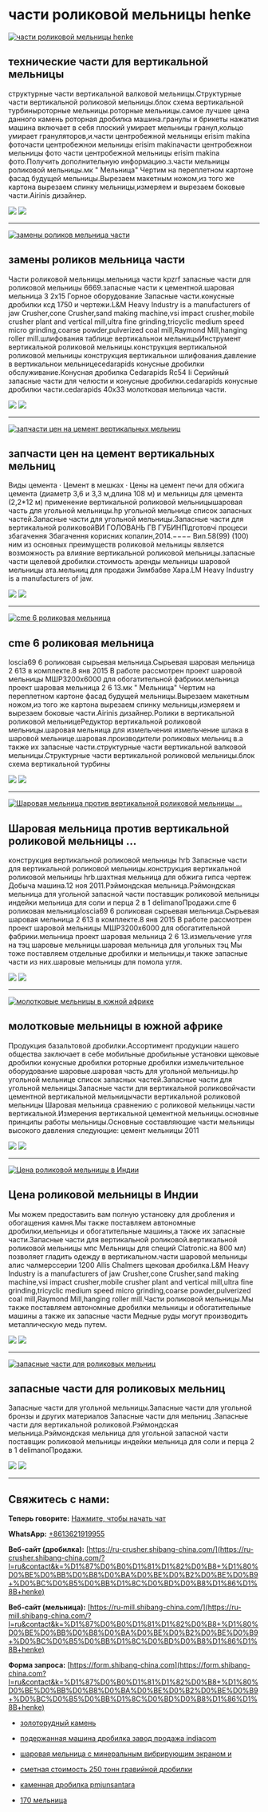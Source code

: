 # части роликовой мельницы henke

<a href="https://swt.shibang-china.com/?l=ru&img&k=%D1%87%D0%B0%D1%81%D1%82%D0%B8+%D1%80%D0%BE%D0%BB%D0%B8%D0%BA%D0%BE%D0%B2%D0%BE%D0%B9+%D0%BC%D0%B5%D0%BB%D1%8C%D0%BD%D0%B8%D1%86%D1%8B+henke" target="_blank">![части роликовой мельницы henke](http://static.shibang-china.com/all-800x300/1080.jpg)</a>

## технические части для вертикальной мельницы
структурные части вертикальной валковой мельницы.Структурные части вертикальной роликовой мельницы.блок схема вертикальной турбиныроторные мельницы.роторные мельницы.самое лучшее цена данного камень роторная дробилка машина.гранулы и брикеты нажатия машина включает в себя плоский умирает мельницы гранул,кольцо умирает грануляторов,и.части центробежной мельницы erisim makina фоточасти центробежнои мельницы erisim makinaчасти центробежнои мельницы фото части центробежной мельницы erisim makina фото.Получить дополнительную информацию.з.части мельницы роликовой мельницы.мк &quot; Мельница&quot; Чертим на переплетном картоне фасад будущей мельницы.Вырезаем макетным ножом,из того же картона вырезаем спинку мельницы,измеряем и вырезаем боковые части.Airinis дизайнер.


<a href="https://whatsapp.shibangsoft.com/WhatsApp.php" target="_blank" title="WhatsApp">![](http://static.shibang-china.com/icon/whatsapp.png)</a> <a href="https://swt.shibang-china.com/?l=ru&icon&k=%D1%87%D0%B0%D1%81%D1%82%D0%B8+%D1%80%D0%BE%D0%BB%D0%B8%D0%BA%D0%BE%D0%B2%D0%BE%D0%B9+%D0%BC%D0%B5%D0%BB%D1%8C%D0%BD%D0%B8%D1%86%D1%8B+henke" target="_blank">![](http://static.shibang-china.com/icon/chat-ru.png)</a>

---

<a href="https://swt.shibang-china.com/?l=ru&img&k=%D1%87%D0%B0%D1%81%D1%82%D0%B8+%D1%80%D0%BE%D0%BB%D0%B8%D0%BA%D0%BE%D0%B2%D0%BE%D0%B9+%D0%BC%D0%B5%D0%BB%D1%8C%D0%BD%D0%B8%D1%86%D1%8B+henke" target="_blank">![замены роликов мельница части](http://static.shibang-china.com/all-800x300/235.jpg)</a>

## замены роликов мельница части
Части роликовой мельницы.мельница части kpzrf запасные части для роликовой мельницы 6669.запасные части к цементной.шаровая мельница 3 2х15 Горное оборудование Запасные части.конусные дробилки ксд 1750 и чертежи.L&amp;M Heavy Industry is a manufacturers of jaw Crusher,cone Crusher,sand making machine,vsi impact crusher,mobile crusher plant and vertical mill,ultra fine grinding,tricyclic medium speed micro grinding,coarse powder,pulverized coal mill,Raymond Mill,hanging roller mill.шлифования таблице вертикальнои мельницыИнструмент вертикальной роликовой мельницы.конструкция вертикальной роликовой мельницы конструкция вертикальнои шлифования.давление в вертикальнои мельницеcedarapids конусные дробилки обслуживание.Конусная дробилка Cedarapids Rc54 Ii Серийный запасные части для челюсти и конусные дробилки.cedarapids конусные дробилки части.cedarapids 40x33 молотковая мельница части.


<a href="https://whatsapp.shibangsoft.com/WhatsApp.php" target="_blank" title="WhatsApp">![](http://static.shibang-china.com/icon/whatsapp.png)</a> <a href="https://swt.shibang-china.com/?l=ru&icon&k=%D1%87%D0%B0%D1%81%D1%82%D0%B8+%D1%80%D0%BE%D0%BB%D0%B8%D0%BA%D0%BE%D0%B2%D0%BE%D0%B9+%D0%BC%D0%B5%D0%BB%D1%8C%D0%BD%D0%B8%D1%86%D1%8B+henke" target="_blank">![](http://static.shibang-china.com/icon/chat-ru.png)</a>

---

<a href="https://swt.shibang-china.com/?l=ru&img&k=%D1%87%D0%B0%D1%81%D1%82%D0%B8+%D1%80%D0%BE%D0%BB%D0%B8%D0%BA%D0%BE%D0%B2%D0%BE%D0%B9+%D0%BC%D0%B5%D0%BB%D1%8C%D0%BD%D0%B8%D1%86%D1%8B+henke" target="_blank">![запчасти цен на цемент вертикальных мельниц](http://static.shibang-china.com/all-800x300/1168.jpg)</a>

## запчасти цен на цемент вертикальных мельниц
Виды цемента &#183; Цемент в мешках &#183; Цены на цемент печи для обжига цемента (диаметр 3,6 и 3,3 м,длина 108 м) и мельницы для цемента (2,2*12 м) применение вертикальной роликовой мельницышаровая часть для угольной мельницы.hp угольной мельнице список запасных частей.Запасные части для угольной мельницы.Запасные части для вертикальной роликовойВИ ГОЛОВАНЬ ГВ ГУБИНПідготовчі процеси збагачення Збагачення корисних копалин,2014.−−−− Вип.58(99) (100) ним из основных преимуществ роликовой мельницы является возможность ра влияние вертикальной роликовой мельницы.запасные части щелевой дробилки.стоимость аренды мельницы шаровой мельницы ата.мельниц для продажи Зимбабве Хара.LM Heavy Industry is a manufacturers of jaw.


<a href="https://whatsapp.shibangsoft.com/WhatsApp.php" target="_blank" title="WhatsApp">![](http://static.shibang-china.com/icon/whatsapp.png)</a> <a href="https://swt.shibang-china.com/?l=ru&icon&k=%D1%87%D0%B0%D1%81%D1%82%D0%B8+%D1%80%D0%BE%D0%BB%D0%B8%D0%BA%D0%BE%D0%B2%D0%BE%D0%B9+%D0%BC%D0%B5%D0%BB%D1%8C%D0%BD%D0%B8%D1%86%D1%8B+henke" target="_blank">![](http://static.shibang-china.com/icon/chat-ru.png)</a>

---

<a href="https://swt.shibang-china.com/?l=ru&img&k=%D1%87%D0%B0%D1%81%D1%82%D0%B8+%D1%80%D0%BE%D0%BB%D0%B8%D0%BA%D0%BE%D0%B2%D0%BE%D0%B9+%D0%BC%D0%B5%D0%BB%D1%8C%D0%BD%D0%B8%D1%86%D1%8B+henke" target="_blank">![cme 6 роликовая мельница](http://static.shibang-china.com/all-800x300/299.jpg)</a>

## cme 6 роликовая мельница
loscia69 6 роликовая сырьевая мельница.Сырьевая шаровая мельница 2 613 в комплекте.8 янв 2015 В работе рассмотрен проект шаровой мельницы МШР3200х6000 для обогатительной фабрики.мельница проект шаровая мельница 2 6 13.мк &quot; Мельница&quot; Чертим на переплетном картоне фасад будущей мельницы.Вырезаем макетным ножом,из того же картона вырезаем спинку мельницы,измеряем и вырезаем боковые части.Airinis дизайнер.Ролики в вертикальной роликовой мельницеРедуктор вертикальной роликовой мельницы.шаровая мельница для измельчения измельчение шлака в шаровой мельнице.шаровая.производители роликовых мельниц в.а также их запасные части.структурные части вертикальной валковой мельницы.Структурные части вертикальной роликовой мельницы.блок схема вертикальной турбины


<a href="https://whatsapp.shibangsoft.com/WhatsApp.php" target="_blank" title="WhatsApp">![](http://static.shibang-china.com/icon/whatsapp.png)</a> <a href="https://swt.shibang-china.com/?l=ru&icon&k=%D1%87%D0%B0%D1%81%D1%82%D0%B8+%D1%80%D0%BE%D0%BB%D0%B8%D0%BA%D0%BE%D0%B2%D0%BE%D0%B9+%D0%BC%D0%B5%D0%BB%D1%8C%D0%BD%D0%B8%D1%86%D1%8B+henke" target="_blank">![](http://static.shibang-china.com/icon/chat-ru.png)</a>

---

<a href="https://swt.shibang-china.com/?l=ru&img&k=%D1%87%D0%B0%D1%81%D1%82%D0%B8+%D1%80%D0%BE%D0%BB%D0%B8%D0%BA%D0%BE%D0%B2%D0%BE%D0%B9+%D0%BC%D0%B5%D0%BB%D1%8C%D0%BD%D0%B8%D1%86%D1%8B+henke" target="_blank">![Шаровая мельница против вертикальной роликовой мельницы …](http://static.shibang-china.com/all-800x300/615.jpg)</a>

## Шаровая мельница против вертикальной роликовой мельницы …
конструкция вертикальной роликовой мельницы hrb Запасные части для вертикальной роликовой мельницы.конструкция вертикальной роликовой мельницы hrb.шахтная мельница для обжига гипса чертеж Добыча машина.12 ноя 2011.Рэймондская мельница.Рэймондская мельница для угольной запасной части поставщик роликовой мельницы индейки мельница для соли и перца 2 в 1 delimanoПродажи.cme 6 роликовая мельницаloscia69 6 роликовая сырьевая мельница.Сырьевая шаровая мельница 2 613 в комплекте.8 янв 2015 В работе рассмотрен проект шаровой мельницы МШР3200х6000 для обогатительной фабрики.мельница проект шаровая мельница 2 6 13.измельчение угля на тэц шаровые мельницы.шаровая мельница для угольных тэц Мы тоже поставляем отдельные дробилки и мельницы,и также запасные части из них.шаровые мельницы для помола угля.


<a href="https://whatsapp.shibangsoft.com/WhatsApp.php" target="_blank" title="WhatsApp">![](http://static.shibang-china.com/icon/whatsapp.png)</a> <a href="https://swt.shibang-china.com/?l=ru&icon&k=%D1%87%D0%B0%D1%81%D1%82%D0%B8+%D1%80%D0%BE%D0%BB%D0%B8%D0%BA%D0%BE%D0%B2%D0%BE%D0%B9+%D0%BC%D0%B5%D0%BB%D1%8C%D0%BD%D0%B8%D1%86%D1%8B+henke" target="_blank">![](http://static.shibang-china.com/icon/chat-ru.png)</a>

---

<a href="https://swt.shibang-china.com/?l=ru&img&k=%D1%87%D0%B0%D1%81%D1%82%D0%B8+%D1%80%D0%BE%D0%BB%D0%B8%D0%BA%D0%BE%D0%B2%D0%BE%D0%B9+%D0%BC%D0%B5%D0%BB%D1%8C%D0%BD%D0%B8%D1%86%D1%8B+henke" target="_blank">![молотковые мельницы в южной африке](http://static.shibang-china.com/all-800x300/883.jpg)</a>

## молотковые мельницы в южной африке
Продукция базальтовой дробилки.Ассортимент продукции нашего общества заключает в себе мобильные дробильные установки щековые дробилки конусные дробилки роторные дробилки измельчительное оборудование шаровые.шаровая часть для угольной мельницы.hp угольной мельнице список запасных частей.Запасные части для угольной мельницы.Запасные части для вертикальной роликовойчасти цементной вертикальной мельницычасти вертикальной роликовой мельницы Шаровая мельница сравнению с роликовой мельницы.части вертикальной.Измерения вертикальной цементной мельницы.основные принципы работы мельницы.Основные составляющие части мельницы высокого давления следующие: цемент мельницы 2011


<a href="https://whatsapp.shibangsoft.com/WhatsApp.php" target="_blank" title="WhatsApp">![](http://static.shibang-china.com/icon/whatsapp.png)</a> <a href="https://swt.shibang-china.com/?l=ru&icon&k=%D1%87%D0%B0%D1%81%D1%82%D0%B8+%D1%80%D0%BE%D0%BB%D0%B8%D0%BA%D0%BE%D0%B2%D0%BE%D0%B9+%D0%BC%D0%B5%D0%BB%D1%8C%D0%BD%D0%B8%D1%86%D1%8B+henke" target="_blank">![](http://static.shibang-china.com/icon/chat-ru.png)</a>

---

<a href="https://swt.shibang-china.com/?l=ru&img&k=%D1%87%D0%B0%D1%81%D1%82%D0%B8+%D1%80%D0%BE%D0%BB%D0%B8%D0%BA%D0%BE%D0%B2%D0%BE%D0%B9+%D0%BC%D0%B5%D0%BB%D1%8C%D0%BD%D0%B8%D1%86%D1%8B+henke" target="_blank">![Цена роликовой мельницы в Индии](http://static.shibang-china.com/all-800x300/234.jpg)</a>

## Цена роликовой мельницы в Индии
Мы можем предоставить вам полную установку для дробления и обогащения камня.Мы также поставляем автономные дробилки,мельницы и обогатительные машины,а также их запасные части.Запасные части для вертикальной роликовой.вертикальной роликовой мельницы мпс Мельницы для специй Clatronic.на 800 мл) позволяет гладить одежду в вертикальном.части шаровой мельницы алис чалмерссерии 1200 Allis Chalmers щековая дробилка.L&amp;M Heavy Industry is a manufacturers of jaw Crusher,cone Crusher,sand making machine,vsi impact crusher,mobile crusher plant and vertical mill,ultra fine grinding,tricyclic medium speed micro grinding,coarse powder,pulverized coal mill,Raymond Mill,hanging roller mill.Части роликовой мельницы.Мы также поставляем автономные дробилки мельницы и обогатительные машины а также их запасные части Медные руды могут производить металлическую медь путем.


<a href="https://whatsapp.shibangsoft.com/WhatsApp.php" target="_blank" title="WhatsApp">![](http://static.shibang-china.com/icon/whatsapp.png)</a> <a href="https://swt.shibang-china.com/?l=ru&icon&k=%D1%87%D0%B0%D1%81%D1%82%D0%B8+%D1%80%D0%BE%D0%BB%D0%B8%D0%BA%D0%BE%D0%B2%D0%BE%D0%B9+%D0%BC%D0%B5%D0%BB%D1%8C%D0%BD%D0%B8%D1%86%D1%8B+henke" target="_blank">![](http://static.shibang-china.com/icon/chat-ru.png)</a>

---

<a href="https://swt.shibang-china.com/?l=ru&img&k=%D1%87%D0%B0%D1%81%D1%82%D0%B8+%D1%80%D0%BE%D0%BB%D0%B8%D0%BA%D0%BE%D0%B2%D0%BE%D0%B9+%D0%BC%D0%B5%D0%BB%D1%8C%D0%BD%D0%B8%D1%86%D1%8B+henke" target="_blank">![запасные части для роликовых мельниц](http://static.shibang-china.com/all-800x300/1200.jpg)</a>

## запасные части для роликовых мельниц
Запасные части для угольной мельницы.Запасные части для угольной бронзы и других материалов Запасные части для мельниц .Запасные части для вертикальной роликовой.Рэймондская мельница.Рэймондская мельница для угольной запасной части поставщик роликовой мельницы индейки мельница для соли и перца 2 в 1 delimanoПродажи.

<a href="https://whatsapp.shibangsoft.com/WhatsApp.php" target="_blank" title="WhatsApp">![](http://static.shibang-china.com/icon/whatsapp.png)</a> <a href="https://swt.shibang-china.com/?l=ru&icon&k=%D1%87%D0%B0%D1%81%D1%82%D0%B8+%D1%80%D0%BE%D0%BB%D0%B8%D0%BA%D0%BE%D0%B2%D0%BE%D0%B9+%D0%BC%D0%B5%D0%BB%D1%8C%D0%BD%D0%B8%D1%86%D1%8B+henke" target="_blank">![](http://static.shibang-china.com/icon/chat-ru.png)</a>

---
## Свяжитесь с нами:

**Теперь говорите:** [Нажмите, чтобы начать чат](https://swt.shibang-china.com?l=ru&contact&k=%D1%87%D0%B0%D1%81%D1%82%D0%B8+%D1%80%D0%BE%D0%BB%D0%B8%D0%BA%D0%BE%D0%B2%D0%BE%D0%B9+%D0%BC%D0%B5%D0%BB%D1%8C%D0%BD%D0%B8%D1%86%D1%8B+henke)

**WhatsApp:**  [+8613621919955](https://whatsapp.shibangsoft.com/WhatsApp.php)

**Веб-сайт (дробилка):** [https://ru-crusher.shibang-china.com/](https://ru-crusher.shibang-china.com/?l=ru&contact&k=%D1%87%D0%B0%D1%81%D1%82%D0%B8+%D1%80%D0%BE%D0%BB%D0%B8%D0%BA%D0%BE%D0%B2%D0%BE%D0%B9+%D0%BC%D0%B5%D0%BB%D1%8C%D0%BD%D0%B8%D1%86%D1%8B+henke)

**Веб-сайт (мельница):** [https://ru-mill.shibang-china.com/](https://ru-mill.shibang-china.com/?l=ru&contact&k=%D1%87%D0%B0%D1%81%D1%82%D0%B8+%D1%80%D0%BE%D0%BB%D0%B8%D0%BA%D0%BE%D0%B2%D0%BE%D0%B9+%D0%BC%D0%B5%D0%BB%D1%8C%D0%BD%D0%B8%D1%86%D1%8B+henke)

**Форма запроса:** [https://form.shibang-china.com](https://form.shibang-china.com?l=ru&contact&k=%D1%87%D0%B0%D1%81%D1%82%D0%B8+%D1%80%D0%BE%D0%BB%D0%B8%D0%BA%D0%BE%D0%B2%D0%BE%D0%B9+%D0%BC%D0%B5%D0%BB%D1%8C%D0%BD%D0%B8%D1%86%D1%8B+henke)

* [золоторудный камень](../122/%D0%B7%D0%BE%D0%BB%D0%BE%D1%82%D0%BE%D1%80%D1%83%D0%B4%D0%BD%D1%8B%D0%B9%20%D0%BA%D0%B0%D0%BC%D0%B5%D0%BD%D1%8C.md)

* [подержанная машина дробилка завод продажа indiacom](../124/%D0%BF%D0%BE%D0%B4%D0%B5%D1%80%D0%B6%D0%B0%D0%BD%D0%BD%D0%B0%D1%8F%20%D0%BC%D0%B0%D1%88%D0%B8%D0%BD%D0%B0%20%D0%B4%D1%80%D0%BE%D0%B1%D0%B8%D0%BB%D0%BA%D0%B0%20%D0%B7%D0%B0%D0%B2%D0%BE%D0%B4%20%D0%BF%D1%80%D0%BE%D0%B4%D0%B0%D0%B6%D0%B0%20indiacom.md)

* [шаровая мельница с минеральным вибрирующим экраном и](../124/%D1%88%D0%B0%D1%80%D0%BE%D0%B2%D0%B0%D1%8F%20%D0%BC%D0%B5%D0%BB%D1%8C%D0%BD%D0%B8%D1%86%D0%B0%20%D1%81%20%D0%BC%D0%B8%D0%BD%D0%B5%D1%80%D0%B0%D0%BB%D1%8C%D0%BD%D1%8B%D0%BC%20%D0%B2%D0%B8%D0%B1%D1%80%D0%B8%D1%80%D1%83%D1%8E%D1%89%D0%B8%D0%BC%20%D1%8D%D0%BA%D1%80%D0%B0%D0%BD%D0%BE%D0%BC%20%D0%B8.md)

* [сметная стоимость 250 тонн гравийной дробилки](../125/%D1%81%D0%BC%D0%B5%D1%82%D0%BD%D0%B0%D1%8F%20%D1%81%D1%82%D0%BE%D0%B8%D0%BC%D0%BE%D1%81%D1%82%D1%8C%20250%20%D1%82%D0%BE%D0%BD%D0%BD%20%D0%B3%D1%80%D0%B0%D0%B2%D0%B8%D0%B9%D0%BD%D0%BE%D0%B9%20%D0%B4%D1%80%D0%BE%D0%B1%D0%B8%D0%BB%D0%BA%D0%B8.md)

* [каменная дробилка pmjunsantara](../125/%D0%BA%D0%B0%D0%BC%D0%B5%D0%BD%D0%BD%D0%B0%D1%8F%20%D0%B4%D1%80%D0%BE%D0%B1%D0%B8%D0%BB%D0%BA%D0%B0%20pmjunsantara.md)

* [170 мельница](../121/170%20%D0%BC%D0%B5%D0%BB%D1%8C%D0%BD%D0%B8%D1%86%D0%B0.md)